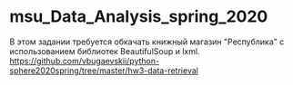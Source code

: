 # msu_Data_Analysis_spring_2020
В этом задании требуется обкачать книжный магазин "Республика" с использованием библиотек BeautifulSoup и lxml. 
https://github.com/vbugaevskii/python-sphere2020spring/tree/master/hw3-data-retrieval
